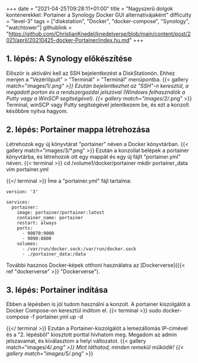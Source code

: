 +++
date = "2021-04-25T09:28:11+01:00"
title = "Nagyszerű dolgok konténerekkel: Portainer a Synology Docker GUI alternatívájaként"
difficulty = "level-3"
tags = ["diskstation", "Docker", "docker-compose", "Synology", "watchtower"]
githublink = "https://github.com/ChristianKnedel/knedelverse/blob/main/content/post/2021/april/20210425-docker-Portainer/index.hu.md"
+++

## 1. lépés: A Synology előkészítése
Először is aktiválni kell az SSH bejelentkezést a DiskStationön. Ehhez menjen a "Vezérlőpult" > "Terminál" > "Terminál" menüpontba.
{{< gallery match="images/1/*.png" >}}
Ezután bejelentkezhet az "SSH"-n keresztül, a megadott porton és a rendszergazdai jelszóval (Windows felhasználók a Putty vagy a WinSCP segítségével).
{{< gallery match="images/2/*.png" >}}
Terminal, winSCP vagy Putty segítségével jelentkezem be, és ezt a konzolt későbbre nyitva hagyom.
## 2. lépés: Portainer mappa létrehozása
Létrehozok egy új könyvtárat "portainer" néven a Docker könyvtárban.
{{< gallery match="images/3/*.png" >}}
Ezután a konzollal belépek a portainer könyvtárba, és létrehozok ott egy mappát és egy új fájlt "portainer.yml" néven.
{{< terminal >}}
cd /volume1/docker/portainer
mkdir portainer_data
vim portainer.yml

{{</ terminal >}}
Íme a "portainer.yml" fájl tartalma:
```
version: '3'

services:
  portainer:
    image: portainer/portainer:latest
    container_name: portainer
    restart: always
    ports:
      - 90070:9000
      - 9090:8000
    volumes:
      - /var/run/docker.sock:/var/run/docker.sock
      - ./portainer_data:/data

```
További hasznos Docker-képek otthoni használatra az [Dockerverse]({{< ref "dockerverse" >}} "Dockerverse").
## 3. lépés: Portainer indítása
Ebben a lépésben is jól tudom használni a konzolt. A portainer kiszolgálót a Docker Compose-on keresztül indítom el.
{{< terminal >}}
sudo docker-compose -f portainer.yml up -d

{{</ terminal >}}
Ezután a Portainer-kiszolgálót a lemezállomás IP-címével és a "2. lépésből" kiosztott porttal hívhatom meg. Megadom az admin jelszavamat, és kiválasztom a helyi változatot.
{{< gallery match="images/4/*.png" >}}
Mint láthatod, minden remekül működik!
{{< gallery match="images/5/*.png" >}}